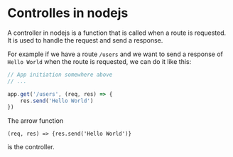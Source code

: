 # Controlles in nodejs 

A controller in nodejs is a function that is called when a route is requested. It is used to handle the request and send a response. 

For example if we have a route `/users` and we want to send a response of `Hello World` when the route is requested, we can do it like this: 

```js
// App initiation somewhere above 
// ...

app.get('/users', (req, res) => {
    res.send('Hello World')
})
```

The arrow function 

```
(req, res) => {res.send('Hello World')}
``` 
is the controller.